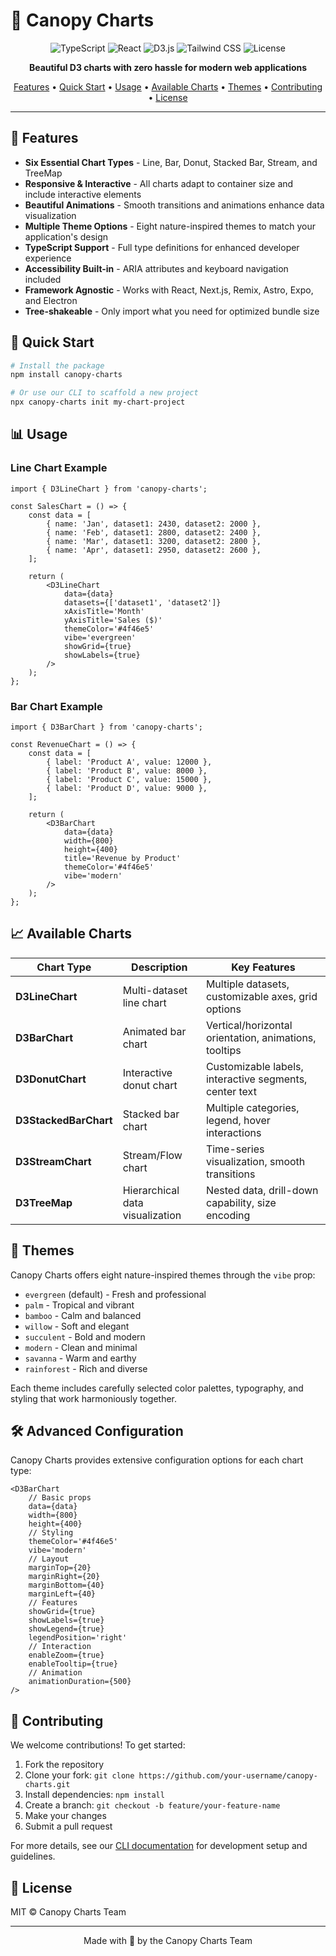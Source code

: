 # 🌿 Canopy Charts

<div align="center">
  <img src="https://img.shields.io/badge/TypeScript-007ACC?style=for-the-badge&logo=typescript&logoColor=white" alt="TypeScript" />
  <img src="https://img.shields.io/badge/React-20232A?style=for-the-badge&logo=react&logoColor=61DAFB" alt="React" />
  <img src="https://img.shields.io/badge/D3.js-F9A03C?style=for-the-badge&logo=d3.js&logoColor=white" alt="D3.js" />
  <img src="https://img.shields.io/badge/Tailwind_CSS-38B2AC?style=for-the-badge&logo=tailwind-css&logoColor=white" alt="Tailwind CSS" />
  <img src="https://img.shields.io/badge/license-MIT-green?style=for-the-badge" alt="License" />
</div>

<p align="center">
  <strong>Beautiful D3 charts with zero hassle for modern web applications</strong>
</p>

<p align="center">
  <a href="#-features">Features</a> •
  <a href="#-quick-start">Quick Start</a> •
  <a href="#-usage">Usage</a> •
  <a href="#-available-charts">Available Charts</a> •
  <a href="#-themes">Themes</a> •
  <a href="#-contributing">Contributing</a> •
  <a href="#-license">License</a>
</p>

---

## 🌟 Features

- **Six Essential Chart Types** - Line, Bar, Donut, Stacked Bar, Stream, and TreeMap
- **Responsive & Interactive** - All charts adapt to container size and include interactive elements
- **Beautiful Animations** - Smooth transitions and animations enhance data visualization
- **Multiple Theme Options** - Eight nature-inspired themes to match your application's design
- **TypeScript Support** - Full type definitions for enhanced developer experience
- **Accessibility Built-in** - ARIA attributes and keyboard navigation included
- **Framework Agnostic** - Works with React, Next.js, Remix, Astro, Expo, and Electron
- **Tree-shakeable** - Only import what you need for optimized bundle size

## 🚀 Quick Start

```bash
# Install the package
npm install canopy-charts

# Or use our CLI to scaffold a new project
npx canopy-charts init my-chart-project
```

## 📊 Usage

### Line Chart Example

```tsx
import { D3LineChart } from 'canopy-charts';

const SalesChart = () => {
	const data = [
		{ name: 'Jan', dataset1: 2430, dataset2: 2000 },
		{ name: 'Feb', dataset1: 2800, dataset2: 2400 },
		{ name: 'Mar', dataset1: 3200, dataset2: 2800 },
		{ name: 'Apr', dataset1: 2950, dataset2: 2600 },
	];

	return (
		<D3LineChart
			data={data}
			datasets={['dataset1', 'dataset2']}
			xAxisTitle='Month'
			yAxisTitle='Sales ($)'
			themeColor='#4f46e5'
			vibe='evergreen'
			showGrid={true}
			showLabels={true}
		/>
	);
};
```

### Bar Chart Example

```tsx
import { D3BarChart } from 'canopy-charts';

const RevenueChart = () => {
	const data = [
		{ label: 'Product A', value: 12000 },
		{ label: 'Product B', value: 8000 },
		{ label: 'Product C', value: 15000 },
		{ label: 'Product D', value: 9000 },
	];

	return (
		<D3BarChart
			data={data}
			width={800}
			height={400}
			title='Revenue by Product'
			themeColor='#4f46e5'
			vibe='modern'
		/>
	);
};
```

## 📈 Available Charts

| Chart Type            | Description                     | Key Features                                           |
| --------------------- | ------------------------------- | ------------------------------------------------------ |
| **D3LineChart**       | Multi-dataset line chart        | Multiple datasets, customizable axes, grid options     |
| **D3BarChart**        | Animated bar chart              | Vertical/horizontal orientation, animations, tooltips  |
| **D3DonutChart**      | Interactive donut chart         | Customizable labels, interactive segments, center text |
| **D3StackedBarChart** | Stacked bar chart               | Multiple categories, legend, hover interactions        |
| **D3StreamChart**     | Stream/Flow chart               | Time-series visualization, smooth transitions          |
| **D3TreeMap**         | Hierarchical data visualization | Nested data, drill-down capability, size encoding      |

## 🎨 Themes

Canopy Charts offers eight nature-inspired themes through the `vibe` prop:

- `evergreen` (default) - Fresh and professional
- `palm` - Tropical and vibrant
- `bamboo` - Calm and balanced
- `willow` - Soft and elegant
- `succulent` - Bold and modern
- `modern` - Clean and minimal
- `savanna` - Warm and earthy
- `rainforest` - Rich and diverse

Each theme includes carefully selected color palettes, typography, and styling that work harmoniously together.

## 🛠️ Advanced Configuration

Canopy Charts provides extensive configuration options for each chart type:

```tsx
<D3BarChart
	// Basic props
	data={data}
	width={800}
	height={400}
	// Styling
	themeColor='#4f46e5'
	vibe='modern'
	// Layout
	marginTop={20}
	marginRight={20}
	marginBottom={40}
	marginLeft={40}
	// Features
	showGrid={true}
	showLabels={true}
	showLegend={true}
	legendPosition='right'
	// Interaction
	enableZoom={true}
	enableTooltip={true}
	// Animation
	animationDuration={500}
/>
```

## 🤝 Contributing

We welcome contributions! To get started:

1. Fork the repository
2. Clone your fork: `git clone https://github.com/your-username/canopy-charts.git`
3. Install dependencies: `npm install`
4. Create a branch: `git checkout -b feature/your-feature-name`
5. Make your changes
6. Submit a pull request

For more details, see our [CLI documentation](cli/README.md) for development setup and guidelines.

## 📄 License

MIT © Canopy Charts Team

---

<p align="center">
  Made with 💚 by the Canopy Charts Team
</p>
